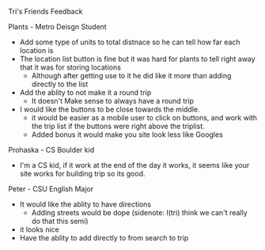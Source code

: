 Tri's Friends Feedback

Plants - Metro Deisgn Student
- Add some type of units to total distnace so he can tell how far each location is
- The location list button is fine but it was hard for plants to tell right away that it was for storing locations
  - Although after getting use to it he did like it more than adding directly to the list
- Add the ablity to not make it a round trip
  - It doesn't Make sense to always have a round trip
- I would like the buttons to be close towards the middle.
  - it would be easier as a mobile user to click on buttons, and work with the trip list if the buttons were right above the triplist.
  - Added bonus it would make you site look less like Googles

Prohaska - CS Boulder kid
- I'm a CS kid, if it work at the end of the day it works, it seems like your site works for building trip so its good.

Peter - CSU English Major 
- It would like the ablity to have directions
  - Adding streets would be dope (sidenote: I(tri) think we can't really do that this semi)
- it looks nice 
- Have the ablity to add directly to from search to trip 
